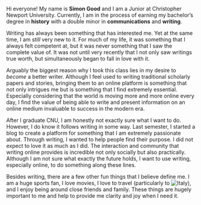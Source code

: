 Hi everyone! My name is **Simon Good** and I am a Junior at Christopher Newport University. Currently, I am in the process of earning my bachelor’s degree in **history** with a double minor in **communications** and **writing**.

Writing has always been something that has interested me. Yet at the same time, I am _still_ very new to it. For much of my life, it was something that I always felt competent at, but it was never something that I saw the complete value of. It was not until very recently that I not only saw writings true worth, but simultaneously began to fall in love with it.

Arguably the biggest reason why I took this class lies in my desire to _become_ a better writer. Although I feel used to writing traditional scholarly papers and stories, bringing them to an online platform is something that not only intrigues me but is something that I find extremely essential. Especially considering that the world is moving more and more online every day, I find the value of being able to write and present information on an online medium invaluable to success in the modern era.

After I graduate CNU, I am honestly not exactly sure what I want to do. However, I do know it follows writing in some way. Last semester, I started a blog to create a platform for something that I am extremely passionate about. Through writing, I wanted to help people find their purpose. I did not expect to love it as much as I did. The interaction and community that writing online provides is incredible not only socially but also practically.  Although I am not sure what exactly the future holds, I want to use writing, especially online, to do something along these lines.

Besides writing, there are a few other fun things that I believe define me. I am a huge sports fan, I love movies, I love to travel (particularly to ![Italy](https://www.google.com/url?sa=i&url=https%3A%2F%2Fwww.goway.com%2Ftrips%2Fdest%2Feurope%2Fcntry%2Fitaly%2Freg%2Famalfi-coast%2F&psig=AOvVaw1kexFLBCxIFv6EIN6S0Q5N&ust=1612017366593000&source=images&cd=vfe&ved=0CAIQjRxqFwoTCMDYnOmuwe4CFQAAAAAdAAAAABAR)), and I enjoy being around close friends and family. These things are hugely important to me and help to provide me clarity and joy when I need it.

